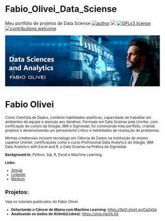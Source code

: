 # Fabio_Olivei_Data_Sciense
Meu portfólio de projetos de Data Sciense
[![author](https://img.shields.io/badge/author-fabioolivei-red.svg)](https://www.linkedin.com/in/fabioolivei) [![](https://img.shields.io/badge/python-3.7+-blue.svg)](https://www.python.org/downloads/release/python-365/) [![GPLv3 license](https://img.shields.io/badge/License-GPLv3-blue.svg)](http://perso.crans.org/besson/LICENSE.html) [![contributions welcome](https://img.shields.io/badge/contributions-welcome-brightgreen.svg?style=flat)](https://github.com/carlosfab/data_science/issues)

<p align="center">
  <img src="https://github.com/fabioolivei/Fabio_Olivei_Data_Sciense/blob/main/DATA-SCIENCES-&-ANALYTICS-FABIO-OLIVEI.png?raw=true">
</p>

# Fabio Olivei
<sub>

Como Cientista de Dados, combino habilidades analíticas, capacidade de trabalhar em ambientes de equipe e atenção aos detalhes. Formado em Data Sciense pela Uninter, com cerificação de cursos da Google, IBM e Sigmoidal, fui construindo meu portfólio, criando projetos e desenvolvendo um pensamento crítico e habilidades de resolução de problemas.

Minhas credenciais incluem tecnólogo em Ciência de Dados na instituição de ensino superior Uninter, certificações como o curso Profissional Data Analytics do  Google, IBM Data Analytics with Excel and R, e Data Sciense na Prática da Sigmoidal.

**Background in:** Python, Sql, R, Excel e Machine Learning.

**Links:**
  
* [Github](https://github.com/fabioolivei)
* [LinkedIn](https://www.linkedin.com/in/fabioolivei/)
* [Medium](https://medium.com/@fabioolivei)


## Projetos:
Veja os tutoriais publicados do Fabio Olivei:

* **Detectando o Câncer de Mama com Machine Learning:** https://9o0l.short.gy/Ca2pXq
* **Analisando os dados do Airbnb(Lisboa):** https://shre.ink/HLXA






